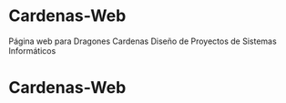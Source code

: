 # Cardenas-Web
Página web para Dragones Cardenas
Diseño de Proyectos de Sistemas Informáticos
# Cardenas-Web
